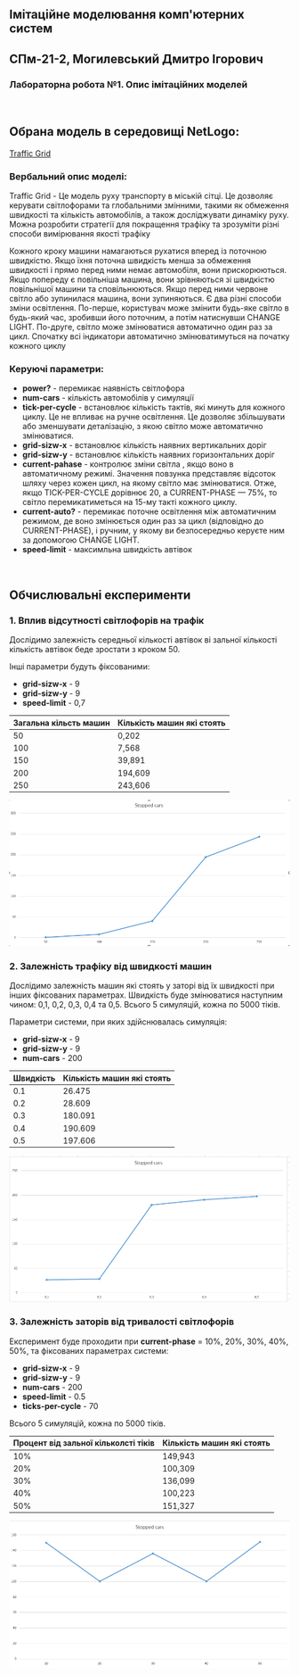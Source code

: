 ## Імітаційне моделювання комп'ютерних систем
## СПм-21-2, Могилевський Дмитро Ігорович
### Лабораторна робота №1. Опис імітаційних моделей
<br>

## Обрана модель в середовищі NetLogo:
[Traffic Grid](http://www.netlogoweb.org/launch#http://www.netlogoweb.org/assets/modelslib/Sample%20Models/Social%20Science/Traffic%20Grid.nlogo)
<br>

### Вербальний опис моделі:
Traffic Grid - Це модель руху транспорту в міській сітці. Це дозволяє керувати світлофорами та глобальними змінними, такими як обмеження швидкості та кількість автомобілів, а також досліджувати динаміку руху.
Можна розробити стратегії для покращення трафіку та зрозуміти різні способи вимірювання якості трафіку

Кожного кроку машини намагаються рухатися вперед із поточною швидкістю. Якщо їхня поточна швидкість менша за обмеження швидкості і прямо перед ними немає автомобіля, вони прискорюються. Якщо попереду є повільніша машина, вони зрівняються зі швидкістю повільнішої машини та сповільнюються. Якщо перед ними червоне світло або зупинилася машина, вони зупиняються.
Є два різні способи зміни освітлення. По-перше, користувач може змінити будь-яке світло в будь-який час, зробивши його поточним, а потім натиснувши CHANGE LIGHT. По-друге, світло може змінюватися автоматично один раз за цикл. Спочатку всі індикатори автоматично змінюватимуться на початку кожного циклу

### Керуючі параметри:
- **power?** - перемикає наявність світлофора
- **num-cars** - кількість автомобілів у симуляції 
- **tick-per-cycle** - встановлює кількість тактів, які минуть для кожного циклу. Це не впливає на ручне освітлення. Це дозволяє збільшувати або зменшувати деталізацію, з якою світло може автоматично змінюватися.
- **grid-sizw-x** - встановлює кількість наявних вертикальних доріг
- **grid-sizw-y** - встановлює кількість наявних горизонтальних доріг
- **current-pahase** - контролює зміни світла , якщо воно в автоматичному режимі. Значення повзунка представляє відсоток шляху через кожен цикл, на якому світло має змінюватися. Отже, якщо TICK-PER-CYCLE дорівнює 20, а CURRENT-PHASE — 75%,  то світло перемикатиметься на 15-му такті кожного циклу.
- **current-auto?** - перемикає поточне освітлення між автоматичним режимом, де воно змінюється один раз за цикл (відповідно до CURRENT-PHASE), і ручним, у якому ви безпосередньо керуєте ним за допомогою CHANGE LIGHT.
- **speed-limit** - максимльна швидкість автівок

<br>

## Обчислювальні експерименти

### 1. Вплив відсутності світлофорів на трафік 

Дослідимо залежність середньої кількості автівок ві зальної кількості кількість автівок беде зростати з кроком 50. 

Інші параметри будуть фіксованими: 
- **grid-sizw-x** - 9
- **grid-sizw-y** - 9
- **speed-limit** - 0,7

<table>
<thead>
<tr><th>Загальна кільсть машин</th><th>Кількість машин які стоять</th></tr>
</thead>
<tbody>
<tr><td>50</td><td>0,202</td></tr>
<tr><td>100</td><td>7,568</td></tr>
<tr><td>150</td><td>39,891</td></tr>
<tr><td>200</td><td>194,609</td></tr>
<tr><td>250</td><td>243,606</td></tr>
</tbody>
</table>



![](fig1.PNG)



### 2. Залежність трафіку від швидкості машин 
Дослідимо залежність машин які стоять у заторі від їх швидкості при інших фіксованих параметрах. Швидкість буде змінюватися наступним чином: 0,1, 0,2, 0,3, 0,4 та 0,5. Всього 5 симуляцій, кожна по 5000 тіків. 

Параметри системи, при яких здійснювалась симуляція:
- **grid-sizw-x** - 9
- **grid-sizw-y** - 9
- **num-cars** - 200

<table>
<thead>
<tr><th>Швидкість</th><th>Кількість машин які стоять</th></tr>
</thead>
<tbody>
<tr><td>0.1</td><td>26.475</td></tr>
<tr><td>0.2</td><td>28.609</td></tr>
<tr><td>0.3</td><td>180.091</td></tr>
<tr><td>0.4</td><td>190.609</td></tr>
<tr><td>0.5</td><td>197.606</td></tr>
</tbody>
</table>

![](fig2.PNG)



### 3. Залежність заторів від  тривалості світлофорів 

Експеримент буде проходити при **current-phase** = 10%, 20%, 30%, 40%, 50%, та фіксованих параметрах системи:
- **grid-sizw-x** - 9
- **grid-sizw-y** - 9
- **num-cars** - 200
- **speed-limit** - 0.5
- **ticks-per-cycle** - 70

Всього 5 симуляцій, кожна по 5000 тіків. 

<table>
<thead>
<tr><th>Процент від зальної кільколсті тіків</th><th>Кількість машин які стоять</th></tr>
</thead>
<tbody>
<tr><td>10%</td><td>149,943</td></tr>
<tr><td>20%</td><td>100,309</td></tr>
<tr><td>30%</td><td>136,099</td></tr>
<tr><td>40%</td><td>100,223</td></tr>
<tr><td>50%</td><td>151,327</td></tr>
</tbody>
</table>

![](fig3.png)


<br>